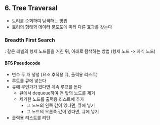## 6. Tree Traversal

- 트리를 순회하여 탐색하는 방법
- 트리의 형태와 데이터 분포도에 따라 다른 효과를 갖는다

### Breadth First Search

: 같은 레벨의 형제 노드들을 거친 뒤, 아래로 탐색하는 방법 (형제 노드 -> 자식 노드)

#### BFS Pseudocode

- 변수 두 개 생성 (요소 추적용 큐, 출력용 리스트)
- 루트를 큐에 넣는다
- 큐에 무언가가 있다면 계속 루프를 돈다
  - 큐에서 dequeue하여 맨 앞의 노드를 제거
  - 제거한 노드를 출력용 리스트에 추가
    - 그 노드의 왼쪽 값이 있다면, 큐에 넣기
    - 그 노드의 오른쪽 값이 있다면, 큐에 넣기
- 출력용 리스트를 리턴
